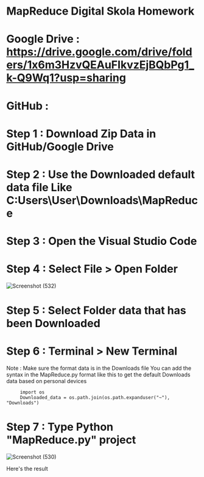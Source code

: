 # MapReduce Digital Skola Homework

# Google Drive : https://drive.google.com/drive/folders/1x6m3HzvQEAuFIkvzEjBQbPg1_k-Q9Wq1?usp=sharing
# GitHub       : 

# Step 1 : Download Zip Data in GitHub/Google Drive 
# Step 2 : Use the Downloaded default data file Like C:Users\User\Downloads\MapReduce
# Step 3 : Open the Visual Studio Code 
# Step 4 : Select File > Open Folder 
![Screenshot (532)](https://github.com/stevenkiryu/MapReduce/assets/57402512/ba50d476-9d44-4f23-99be-4fd0dcee9ba8)
# Step 5 : Select Folder data that has been Downloaded
# Step 6 : Terminal > New Terminal 
  Note : Make sure the format data is in the Downloads file 
         You can add the syntax in the MapReduce.py format like this to get the default Downloads data based on personal devices
         
         import os 
         Downloaded_data = os.path.join(os.path.expanduser("~"), "Downloads")

# Step 7 : Type Python "MapReduce.py" project 
![Screenshot (530)](https://github.com/stevenkiryu/MapReduce/assets/57402512/e0c3490e-e4cb-41e0-ab00-a6c378fbcfcc)

Here's the result 




